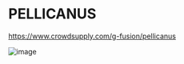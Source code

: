 # PELLICANUS
https://www.crowdsupply.com/g-fusion/pellicanus

![image](https://user-images.githubusercontent.com/78763530/149827798-d9480e51-b02b-4c99-bfbe-de5ced77979b.png)
